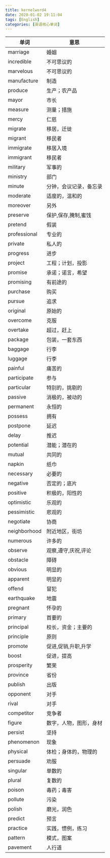 ```yaml
---
title: kernelword4
date: 2020-01-02 19:11:04
tags: [English]
categories: [英语核心单词]
---
```

|单词|意思|
|-|-|
|marriage	|	婚姻|
|incredible	|	不可思议的|
|marvelous	|	不可思议的|
|manufacture	|	制造|
|produce	|	生产；农产品|
|mayor	|	市长|
|measure	|	测量；措施|
|mercy	|	仁慈|
|migrate	|	移居，迁徙|
|migrant	|	移民者|
|immigrate	|	移居入境|
|immigrant	|	移民者|
|military	|	军事的|
|ministry	|	部门|
|minute	|	分钟，会议记录，备忘录|
|moderate	|	适度的，温和的|
|moreover	|	另外|
|preserve	|	保护,保存,腌制,蜜饯|
|pretend	|	假装|
|professional	|	专业的|
|private	|	私人的|
|progress	|	进步|
|project	|	工程；计划，投影|
|promise	|	承诺；诺言，希望|
|promising	|	有前途的|
|purchase	|	购买|
|pursue	|	追求|
|original	|	原始的|
|overcome	|	克服|
|overtake	|	超过，赶上|
|package	|	包装，一套东西|
|baggage	|	行李|
|luggage	|	行李|
|painful	|	痛苦的|
|participate	|	参与|
|particular	|	特别的，挑剔的|
|passive	|	消极的，被动的|
|permanent	|	永恒的|
|possess	|	拥有|
|postpone	|	延迟|
|delay	|	推迟|
|potential	|	潜能；潜在的|
|mutual	|	共同的|
|napkin	|	纸巾|
|necessary	|	必要的|
|negative	|	否定的；底片|
|positive	|	积极的，阳性的|
|optimistic	|	乐观的|
|pessimistic	|	悲观的|
|negotiate	|	协商|
|neighborhood	|	附近地区，街坊|
|numerous	|	许多的|
|observe	|	观察,遵守,庆祝,评论|
|obstacle	|	障碍|
|obvious	|	明显的|
|apparent	|	明显的|
|offend	|	冒犯|
|earthquake	|	地震|
|pregnant	|	怀孕的|
|primary	|	首要的|
|principal	|	校长，资金；主要的|
|principle	|	原则|
|promote	|	促进,促销,升职,升学|
|boost	|	促进，提高|
|prosperity	|	繁荣|
|province	|	省份|
|publish	|	出版|
|opponent	|	对手|
|rival	|	对手|
|competitor	|	竞争者|
|figure	|	数字，人物，图形，身材|
|persist	|	坚持|
|phenomenon	|	现象|
|physical	|	体检；身体的，物理的|
|persuade	|	劝服|
|singular	|	单数的|
|plural	|	复数的|
|poison	|	毒药；毒害|
|pollute	|	污染|
|polish	|	磨光，润色|
|predict	|	预言|
|practice	|	实践，惯例，练习|
|pattern	|	模式，图案|
|pavement	|	人行道|

